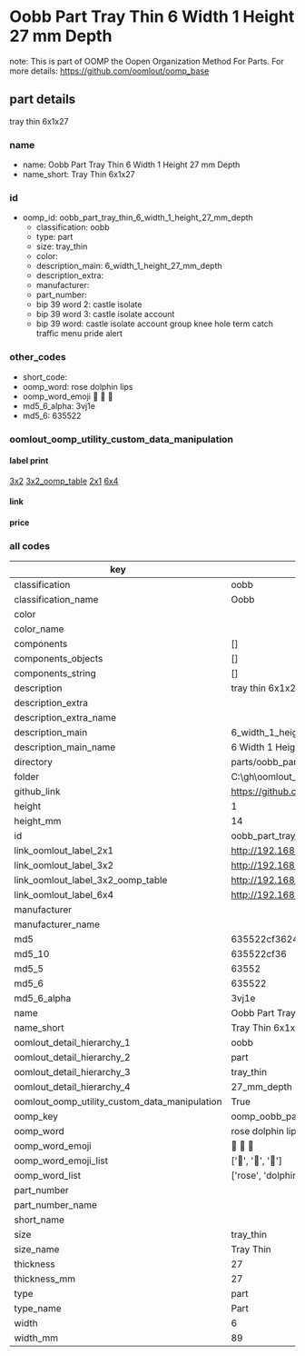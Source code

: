 # Oobb Part Tray Thin 6 Width 1 Height 27 mm Depth  

note: This is part of OOMP the Oopen Organization Method For Parts. For more details: https://github.com/oomlout/oomp_base

##  part details
  



tray thin 6x1x27



### name
* name: Oobb Part Tray Thin 6 Width 1 Height 27 mm Depth
* name_short: Tray Thin 6x1x27 
### id
* oomp_id: oobb_part_tray_thin_6_width_1_height_27_mm_depth
  * classification: oobb
  * type: part
  * size: tray_thin
  * color: 
  * description_main: 6_width_1_height_27_mm_depth
  * description_extra: 
  * manufacturer: 
  * part_number: 
  * bip 39 word 2: castle isolate
  * bip 39 word 3: castle isolate account
  * bip 39 word: castle isolate account group knee hole term catch traffic menu pride alert

### other_codes
* short_code: 
* oomp_word: rose dolphin lips
* oomp_word_emoji :rose: :dolphin: :lips:
* md5_6_alpha: 3vj1e
* md5_6: 635522






### oomlout_oomp_utility_custom_data_manipulation
#### label print
[3x2](http://192.168.1.245:1112/?label=oomp%203vj1e)
[3x2_oomp_table](http://192.168.1.108:1112/?label=oomp%203vj1e)
[2x1](http://192.168.1.242:1112/?label=oomp%203vj1e)
[6x4](http://192.168.1.55:1112/?label=oomp%203vj1e)    

#### link

                              

#### price







### all codes 
| key | value |  
| --- | --- |  
| classification | oobb |  
| classification_name | Oobb |  
| color |  |  
| color_name |  |  
| components | [] |  
| components_objects | [] |  
| components_string | [] |  
| description | tray thin 6x1x27 |  
| description_extra |  |  
| description_extra_name |  |  
| description_main | 6_width_1_height_27_mm_depth |  
| description_main_name | 6 Width 1 Height 27 mm Depth |  
| directory | parts/oobb_part_tray_thin_6_width_1_height_27_mm_depth |  
| folder | C:\gh\oomlout_oobb_version_4_generated_parts\things\oobb_part_tray_thin_6_width_1_height_27_mm_depth |  
| github_link | https://github.com/oomlout/oomlout_oomp_part_src/tree/main/parts/oobb_part_tray_thin_6_width_1_height_27_mm_depth |  
| height | 1 |  
| height_mm | 14 |  
| id | oobb_part_tray_thin_6_width_1_height_27_mm_depth |  
| link_oomlout_label_2x1 | http://192.168.1.242:1112/?label=oomp%203vj1e |  
| link_oomlout_label_3x2 | http://192.168.1.245:1112/?label=oomp%203vj1e |  
| link_oomlout_label_3x2_oomp_table | http://192.168.1.108:1112/?label=oomp%203vj1e |  
| link_oomlout_label_6x4 | http://192.168.1.55:1112/?label=oomp%203vj1e |  
| manufacturer |  |  
| manufacturer_name |  |  
| md5 | 635522cf36241bedb2bdc66e031da11c |  
| md5_10 | 635522cf36 |  
| md5_5 | 63552 |  
| md5_6 | 635522 |  
| md5_6_alpha | 3vj1e |  
| name | Oobb Part Tray Thin 6 Width 1 Height 27 mm Depth |  
| name_short | Tray Thin 6x1x27  |  
| oomlout_detail_hierarchy_1 | oobb |  
| oomlout_detail_hierarchy_2 | part |  
| oomlout_detail_hierarchy_3 | tray_thin |  
| oomlout_detail_hierarchy_4 | 27_mm_depth |  
| oomlout_oomp_utility_custom_data_manipulation | True |  
| oomp_key | oomp_oobb_part_tray_thin_6_width_1_height_27_mm_depth |  
| oomp_word | rose dolphin lips |  
| oomp_word_emoji | :rose: :dolphin: :lips: |  
| oomp_word_emoji_list | [':rose:', ':dolphin:', ':lips:'] |  
| oomp_word_list | ['rose', 'dolphin', 'lips'] |  
| part_number |  |  
| part_number_name |  |  
| short_name |  |  
| size | tray_thin |  
| size_name | Tray Thin |  
| thickness | 27 |  
| thickness_mm | 27 |  
| type | part |  
| type_name | Part |  
| width | 6 |  
| width_mm | 89 |  
